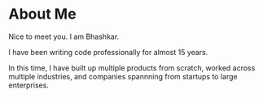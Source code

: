 # About Me

Nice to meet you. I am Bhashkar.

I have been writing code professionally for almost 15 years.

In this time, I have built up multiple products from scratch, worked across multiple industries, and companies spannning from startups to large enterprises.
